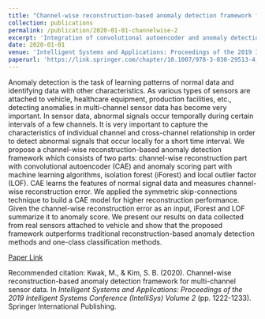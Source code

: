 ```yaml
---
title: "Channel-wise reconstruction-based anomaly detection framework for multi-channel sensor data"
collection: publications
permalink: /publication/2020-01-01-channelwise-2
excerpt: 'Integration of convolutional autoencoder and anomaly detection model for vehicle condition monitoring.'
date: 2020-01-01
venue: 'Intelligent Systems and Applications: Proceedings of the 2019 Intelligent Systems Conference (IntelliSys)'
paperurl: 'https://link.springer.com/chapter/10.1007/978-3-030-29513-4_88'
---
```


Anomaly detection is the task of learning patterns of normal data and identifying data with other characteristics. 
As various types of sensors are attached to vehicle, healthcare equipment, production facilities, etc., detecting anomalies in multi-channel sensor data has become very important. 
In sensor data, abnormal signals occur temporally during certain intervals of a few channels. 
It is very important to capture the characteristics of individual channel and cross-channel relationship in order to detect abnormal signals that occur locally for a short time interval. 
We propose a channel-wise reconstruction-based anomaly detection framework which consists of two parts: channel-wise reconstruction part with convolutional autoencoder (CAE) and anomaly scoring part with machine learning algorithms, isolation forest (iForest) and local outlier factor (LOF). 
CAE learns the features of normal signal data and measures channel-wise reconstruction error. 
We applied the symmetric skip-connections technique to build a CAE model for higher reconstruction performance. 
Given the channel-wise reconstruction error as an input, iForest and LOF summarize it to anomaly score. 
We present our results on data collected from real sensors attached to vehicle and show that the proposed framework outperforms traditional reconstruction-based anomaly detection methods and one-class classification methods.

[Paper Link](https://link.springer.com/chapter/10.1007/978-3-030-29513-4_88)

Recommended citation: Kwak, M., & Kim, S. B. (2020). Channel-wise reconstruction-based anomaly detection framework for multi-channel sensor data. In <i>Intelligent Systems and Applications: Proceedings of the 2019 Intelligent Systems Conference (IntelliSys) Volume 2</i> (pp. 1222-1233). Springer International Publishing.